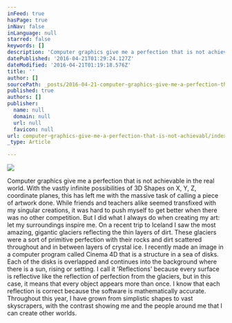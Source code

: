 ```yaml
---
inFeed: true
hasPage: true
inNav: false
inLanguage: null
starred: false
keywords: []
description: 'Computer graphics give me a perfection that is not achievable in the real world. With the vastly infinite possibilities of 3D Shapes on X, Y, Z, coordinate planes, this has left me with the massive task of calling a piece of artwork done. While friends and teachers alike seemed transfixed with my singular creations, it was hard to push myself to get better when there was no other competition. But I did what I always do when creating my art: let my surroundings inspire me. On a recent trip to Iceland I saw the most amazing, gigantic glaciers reflecting the thin layers of dirt. These glaciers were a sort of primitive perfection with their rocks and dirt scattered throughout and in between layers of crystal ice. I recently made an image in a computer program called Cinema 4D that is a structure in a sea of disks. Each of the disks is overlapped and continues into the background where there is a sun, rising or setting. I call it ‘Reflections’ because every surface is reflective like the reflection of perfection from the glaciers, but in this case, it means that every object appears more than once. I know that each reflection is correct because the software is mathematically accurate. Throughout this year, I have grown from simplistic shapes to vast skyscrapers, with the contrast showing me and the people around me that I can create other worlds.'
datePublished: '2016-04-21T01:29:24.127Z'
dateModified: '2016-04-21T01:19:18.576Z'
title: ''
author: []
sourcePath: _posts/2016-04-21-computer-graphics-give-me-a-perfection-that-is-not-achievabl.md
published: true
authors: []
publisher:
  name: null
  domain: null
  url: null
  favicon: null
url: computer-graphics-give-me-a-perfection-that-is-not-achievabl/index.html
_type: Article

---
```

![](https://the-grid-user-content.s3-us-west-2.amazonaws.com/fded6bda-11b6-448a-af0f-beb8386d8c41.jpg)

Computer graphics give me a perfection that is not achievable in the real world. With the vastly infinite possibilities of 3D Shapes on X, Y, Z, coordinate planes, this has left me with the massive task of calling a piece of artwork done. While friends and teachers alike seemed transfixed with my singular creations, it was hard to push myself to get better when there was no other competition. But I did what I always do when creating my art: let my surroundings inspire me. On a recent trip to Iceland I saw the most amazing, gigantic glaciers reflecting the thin layers of dirt. These glaciers were a sort of primitive perfection with their rocks and dirt scattered throughout and in between layers of crystal ice. I recently made an image in a computer program called Cinema 4D that is a structure in a sea of disks. Each of the disks is overlapped and continues into the background where there is a sun, rising or setting. I call it 'Reflections' because every surface is reflective like the reflection of perfection from the glaciers, but in this case, it means that every object appears more than once. I know that each reflection is correct because the software is mathematically accurate. Throughout this year, I have grown from simplistic shapes to vast skyscrapers, with the contrast showing me and the people around me that I can create other worlds.